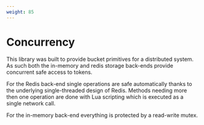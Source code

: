 ```yaml
---
weight: 85
---
```


# Concurrency 

This library was built to provide bucket primitives for a distributed system. As such
both the in-memory and redis storage back-ends provide concurrent safe access to tokens.

For the Redis back-end single operations are safe automatically thanks to the underlying single-threaded
design of Redis. Methods needing more then one operation are done with Lua scripting which is executed as
a single network call.

For the in-memory back-end everything is protected by a read-write mutex.